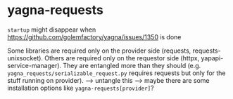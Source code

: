 # yagna-requests

`startup` might disappear when https://github.com/golemfactory/yagna/issues/1350 is done

Some libraries are required only on the provider side (requests, requests-unixsocket).
Others are required only on the requestor side (httpx, yapapi-service-manager).
They are entangled more than they should (e.g. `yagna_requests/serializable_request.py` requires requests
but only for the stuff running on provider).
--> untangle this
--> maybe there are some installation options like `yagna-requests[provider]`?

